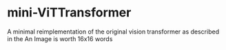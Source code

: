 # mini-ViTTransformer
A minimal reimplementation of the original vision transformer as described in the An Image is worth 16x16 words
